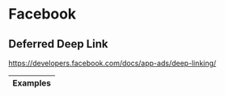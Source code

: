 # Facebook

## Deferred Deep Link
https://developers.facebook.com/docs/app-ads/deep-linking/

|Examples|
|---|


